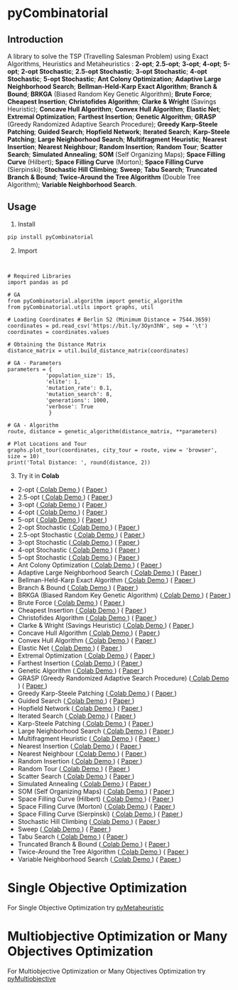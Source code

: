# pyCombinatorial

## Introduction

A library to solve the TSP (Travelling Salesman Problem) using Exact Algorithms, Heuristics and Metaheuristics : **2-opt**; **2.5-opt**; **3-opt**; **4-opt**; **5-opt**; **2-opt Stochastic**; **2.5-opt Stochastic**; **3-opt Stochastic**; **4-opt Stochastic**; **5-opt Stochastic**; **Ant Colony Optimization**; **Adaptive Large Neighborhood Search**; **Bellman-Held-Karp Exact Algorithm**; **Branch & Bound**; **BRKGA** (Biased Random Key Genetic Algorithm); **Brute Force**; **Cheapest Insertion**; **Christofides Algorithm**; **Clarke & Wright**  (Savings Heuristic); **Concave Hull Algorithm**; **Convex Hull Algorithm**; **Elastic Net**; **Extremal Optimization**; **Farthest Insertion**; **Genetic Algorithm**; **GRASP** (Greedy Randomized Adaptive Search Procedure); **Greedy Karp-Steele Patching**; **Guided Search**; **Hopfield Network**; **Iterated Search**; **Karp-Steele Patching**;  **Large Neighborhood Search**; **Multifragment Heuristic**; **Nearest Insertion**; **Nearest Neighbour**; **Random Insertion**; **Random Tour**; **Scatter Search**; **Simulated Annealing**; **SOM** (Self Organizing Maps); **Space Filling Curve** (Hilbert); **Space Filling Curve** (Morton); **Space Filling Curve** (Sierpinski); **Stochastic Hill Climbing**; **Sweep**; **Tabu Search**; **Truncated Branch & Bound**; **Twice-Around the Tree Algorithm** (Double Tree Algorithm); **Variable Neighborhood Search**.

## Usage

1. Install

```bash
pip install pyCombinatorial
```

2. Import

```py3


# Required Libraries
import pandas as pd

# GA
from pyCombinatorial.algorithm import genetic_algorithm
from pyCombinatorial.utils import graphs, util

# Loading Coordinates # Berlin 52 (Minimum Distance = 7544.3659)
coordinates = pd.read_csv('https://bit.ly/3Oyn3hN', sep = '\t') 
coordinates = coordinates.values

# Obtaining the Distance Matrix
distance_matrix = util.build_distance_matrix(coordinates)

# GA - Parameters
parameters = {
            'population_size': 15,
            'elite': 1,
            'mutation_rate': 0.1,
            'mutation_search': 8,
            'generations': 1000,
            'verbose': True
             }

# GA - Algorithm
route, distance = genetic_algorithm(distance_matrix, **parameters)

# Plot Locations and Tour
graphs.plot_tour(coordinates, city_tour = route, view = 'browser', size = 10)
print('Total Distance: ', round(distance, 2))

```

3. Try it in **Colab** 

- 2-opt ([ Colab Demo ](https://colab.research.google.com/drive/1SLkM8r_VdlFCpNpm-2yTfr_ynSC5WIX9?usp=sharing)) ( [ Paper ](https://www.jstor.org/stable/167074)) 
- 2.5-opt ([ Colab Demo ](https://colab.research.google.com/drive/17bJ-I26prnryAU8p-xf0l7R91cJzb85N?usp=sharing)) ( [ Paper ](https://doi.org/10.1007/s10955-007-9382-1))     
- 3-opt ([ Colab Demo ](https://colab.research.google.com/drive/1iAZLawLBZ-7yaPCyobMtel1SvBamxtjL?usp=sharing)) ( [ Paper ](https://isd.ktu.lt/it2011//material/Proceedings/1_AI_5.pdf)) 
- 4-opt ([ Colab Demo ](https://colab.research.google.com/drive/1N8HKhVY4s20sfqo8IWIaCY-NHVk6gARS?usp=sharing)) ( [ Paper ](https://isd.ktu.lt/it2011//material/Proceedings/1_AI_5.pdf))
- 5-opt ([ Colab Demo ](https://colab.research.google.com/drive/15Qrk-7H4oRaTR77ADvwkiN0sLvycgFDH?usp=sharing)) ( [ Paper ](https://isd.ktu.lt/it2011//material/Proceedings/1_AI_5.pdf))
- 2-opt Stochastic ([ Colab Demo ](https://colab.research.google.com/drive/1xTm__7OwQVC_KX2b-eExLGgG1DgnJ10a?usp=sharing)) ( [ Paper ](https://doi.org/10.1016/j.trpro.2014.10.001)) 
- 2.5-opt Stochastic ([ Colab Demo ](https://colab.research.google.com/drive/16W_QqJ1PebVgqUx8NFOSS5kG3DsJ51UQ?usp=sharing)) ( [ Paper ](https://doi.org/10.1007/s10955-007-9382-1))  
- 3-opt Stochastic ([ Colab Demo ](https://colab.research.google.com/drive/1A5lPW6BSDD2rLNDlnpQo44U8jwKcAGXL?usp=sharing)) ( [ Paper ](https://isd.ktu.lt/it2011//material/Proceedings/1_AI_5.pdf))
- 4-opt Stochastic ([ Colab Demo ](https://colab.research.google.com/drive/1igWrUMVSInzyeOdhPcGuMjyooZ6elvLY?usp=sharing)) ( [ Paper ](https://isd.ktu.lt/it2011//material/Proceedings/1_AI_5.pdf))
- 5-opt Stochastic ([ Colab Demo ](https://colab.research.google.com/drive/13vS5MCeFqb3F4ntxrw3iCsMbJTfEVyeo?usp=sharing)) ( [ Paper ](https://isd.ktu.lt/it2011//material/Proceedings/1_AI_5.pdf))
- Ant Colony Optimization ([ Colab Demo ](https://colab.research.google.com/drive/1O2qogrjE4mZUZX3nsSxw43crumlBnd-D?usp=sharing)) ( [ Paper ](https://doi.org/10.1109/4235.585892)) 
- Adaptive Large Neighborhood Search ([ Colab Demo ](https://colab.research.google.com/drive/1vShK5fe2xRCpMkurgd4PzmstGtn6d_LQ?usp=sharing)) ( [ Paper ](https://www.jstor.org/stable/25769321)) 
- Bellman-Held-Karp Exact Algorithm ([ Colab Demo ](https://colab.research.google.com/drive/1HSnArk-v8PWY4dlCvT5zcSAnT1FJEDaf?usp=sharing)) ( [ Paper ](https://dl.acm.org/doi/10.1145/321105.321111))
- Branch & Bound ([ Colab Demo ](https://colab.research.google.com/drive/1oDHrECSW3g4vBEsrO8T7qSHID4fxFiqs?usp=sharing)) ( [ Paper ](https://doi.org/10.1016/j.disopt.2016.01.005))
- BRKGA (Biased Random Key Genetic Algorithm) ([ Colab Demo ](https://colab.research.google.com/drive/1lwnpUBl1P1LIvzN1saLgEvnaKZRMWLHn?usp=sharing)) ( [ Paper ](https://doi.org/10.1007/s10732-010-9143-1))
- Brute Force ([ Colab Demo ](https://colab.research.google.com/drive/10vOkBz3Cv9UdHPlcBWkDmJO7EvDg96ar?usp=sharing)) ( [ Paper ](https://swarm.cs.pub.ro/~mbarbulescu/cripto/Understanding%20Cryptography%20by%20Christof%20Paar%20.pdf))
- Cheapest Insertion ([ Colab Demo ](https://colab.research.google.com/drive/1QOg8FDvrFUgojwLXD2BBvEuB9Mu7q88a?usp=sharing)) ( [ Paper ](https://disco.ethz.ch/courses/fs16/podc/readingAssignment/1.pdf))
- Christofides Algorithm ([ Colab Demo ](https://colab.research.google.com/drive/1Wbm-YQ9TeH2OU-IjZzVdDkWGQILv4Pj_?usp=sharing)) ( [ Paper ](https://apps.dtic.mil/dtic/tr/fulltext/u2/a025602.pdf))
- Clarke & Wright  (Savings Heuristic) ([ Colab Demo ](https://colab.research.google.com/drive/1XC2yoVe6wTsjt7u2fBaL3LcKUu42FG8r?usp=sharing)) ( [ Paper ](http://dx.doi.org/10.1287/opre.12.4.568))
- Concave Hull Algorithm ([ Colab Demo ](https://colab.research.google.com/drive/1P96DerRe7CLyC9dQNr96nEkNHnxpGYY4?usp=sharing)) ( [ Paper ](http://repositorium.sdum.uminho.pt/bitstream/1822/6429/1/ConcaveHull_ACM_MYS.pdf))
- Convex Hull Algorithm ([ Colab Demo ](https://colab.research.google.com/drive/1Wn2OWccZukOfMtJuGV9laklLTc8vjOFq?usp=sharing)) ( [ Paper ](https://doi.org/10.1109/TSMC.1974.4309370))
- Elastic Net ([ Colab Demo ](https://colab.research.google.com/drive/1F7IlkKdZ3_zQ_MkhknkIPHvE5RqJG7YC?usp=sharing)) ( [ Paper ](https://doi.org/10.1038/326689a0))
- Extremal Optimization ([ Colab Demo ](https://colab.research.google.com/drive/1Y5YH0eYKjr1nj_IfhJXaILRDIXm-LWLs?usp=sharing)) ( [ Paper ](https://doi.org/10.1109/5992.881710))
- Farthest Insertion ([ Colab Demo ](https://colab.research.google.com/drive/13pWiLL_dO9Y1lvQO0zD50MXk4mD0Tn1W?usp=sharing)) ( [ Paper ](https://disco.ethz.ch/courses/fs16/podc/readingAssignment/1.pdf))
- Genetic Algorithm ([ Colab Demo ](https://colab.research.google.com/drive/1zO9rm-G6HOMeg1Q_ptMHJr48EpHcCAIS?usp=sharing)) ( [ Paper ](https://doi.org/10.1007/BF02125403))  
- GRASP (Greedy Randomized Adaptive Search Procedure) ([ Colab Demo ](https://colab.research.google.com/drive/1OnRyCc6C_QL6wr6-l5RlQI4eGbMdwuhS?usp=sharing)) ( [ Paper ](https://doi.org/10.1007/BF01096763)) 
- Greedy Karp-Steele Patching ([ Colab Demo ](https://colab.research.google.com/drive/1to3u45QWWQK8REj1_YiF5rUqUqNjB18q?usp=sharing)) ( [ Paper ](https://doi.org/10.1016/S0377-2217(99)00468-3))
- Guided Search ([ Colab Demo ](https://colab.research.google.com/drive/1uT9mlDoo37Ni7hqziGNELEGQCGBKQ83o?usp=sharing)) ( [ Paper ](https://doi.org/10.1016/S0377-2217(98)00099-X)) 
- Hopfield Network ([ Colab Demo ](https://colab.research.google.com/drive/1Io20FFsndsRT3Bc1nimLBcpH5WtEt7Pe?usp=sharing)) ( [ Paper ](https://doi.org/10.1515/dema-1996-0126)) 
- Iterated Search ([ Colab Demo ](https://colab.research.google.com/drive/1U3sPpknulwsCUQq9mK7Ywfb8ap2GIXZv?usp=sharing)) ( [ Paper ](https://doi.org/10.1063/1.36219)) 
- Karp-Steele Patching ([ Colab Demo ](https://colab.research.google.com/drive/12xLLDNIk6OOSNQXqYSYtdwhupZ9Kt5xb?usp=sharing)) ( [ Paper ](https://doi.org/10.1137/0208045))
- Large Neighborhood Search ([ Colab Demo ](https://colab.research.google.com/drive/1t4cafHRRzOLN4xth96jE-2qHoPQOLsn5?usp=sharing)) ( [ Paper ](https://doi.org/10.1007/3-540-49481-2_30))
- Multifragment Heuristic ([ Colab Demo ](https://colab.research.google.com/drive/1YNHVjS6P35bAnqGZyP7ERNrTnG9tNuhF?usp=sharing)) ( [ Paper ](https://citeseerx.ist.psu.edu/viewdoc/download;jsessionid=08D176AEFA57EF1941645F2B31DF1686?doi=10.1.1.92.1635&rep=rep1&type=pdf))
- Nearest Insertion ([ Colab Demo ](https://colab.research.google.com/drive/1R4mz604EG-unKktu8ON_Hpoywi3OIRHK?usp=sharing)) ( [ Paper ](https://disco.ethz.ch/courses/fs16/podc/readingAssignment/1.pdf))
- Nearest Neighbour ([ Colab Demo ](https://colab.research.google.com/drive/1aL1kYXgSjUJYPfYSMy_0SWq4hJ3nrueJ?usp=sharing)) ( [ Paper ](https://doi.org/10.1016/S0166-218X(01)00195-0))
- Random Insertion ([ Colab Demo ](https://colab.research.google.com/drive/1RP_grqrTXyDkHOLB_L1H8TkvxdLli5hG?usp=sharing)) ( [ Paper ](https://disco.ethz.ch/courses/fs16/podc/readingAssignment/1.pdf))
- Random Tour ([ Colab Demo ](https://colab.research.google.com/drive/1DPXMJXInkGKTyVFDAQ2bKXjglhy3DaCS?usp=sharing)) ( [ Paper ](https://doi.org/10.1023/A:1011263204536))
- Scatter Search ([ Colab Demo ](https://colab.research.google.com/drive/115Ql6KegvOjlNUUfsbY4fA8Vab-db26N?usp=sharing)) ( [ Paper ](https://doi.org/10.1111/j.1540-5915.1977.tb01074.x)) 
- Simulated Annealing ([ Colab Demo ](https://colab.research.google.com/drive/10Th0yLaAeSqp9FhYB0H00e4sXTbg7Jp2?usp=sharing)) ( [ Paper ](https://www.jstor.org/stable/1690046))
- SOM (Self Organizing Maps) ([ Colab Demo ](https://colab.research.google.com/drive/1-ZwSFnXf1_kCeY_p3SC3N21T8QeSWsg6?usp=sharing)) ( [ Paper ](https://arxiv.org/pdf/2201.07208.pdf))
- Space Filling Curve (Hilbert) ([ Colab Demo ](https://colab.research.google.com/drive/1FXzWrUBjdbJBngRFHv66CZw5pFN3yOs8?usp=sharing)) ( [ Paper ](https://doi.org/10.1016/0960-0779(95)80046-J))
- Space Filling Curve (Morton) ([ Colab Demo ](https://colab.research.google.com/drive/1Z13kXyi7eaNQbBUmhvwuQjY4VaUfGVbs?usp=sharing)) ( [ Paper ](https://dominoweb.draco.res.ibm.com/reports/Morton1966.pdf))
- Space Filling Curve (Sierpinski) ([ Colab Demo ](https://colab.research.google.com/drive/1w-Zptd5kOryCwvQ0qSNBNhPXC61c8QXF?usp=sharing)) ( [ Paper ](https://citeseerx.ist.psu.edu/viewdoc/download?doi=10.1.1.67.9061&rep=rep1&type=pdf))
- Stochastic Hill Climbing ([ Colab Demo ](https://colab.research.google.com/drive/1_wP6vg4JoRHGItGxEtXcf9Y9OuuoDlDl?usp=sharing)) ( [ Paper ](http://aima.cs.berkeley.edu/)) 
- Sweep ([ Colab Demo ](https://colab.research.google.com/drive/1AkAn4yeomAp6POBslk3Asd6OrxfBrHT7?usp=sharing)) ( [ Paper ](http://dx.doi.org/10.1287/opre.22.2.340))
- Tabu Search ([ Colab Demo ](https://colab.research.google.com/drive/1SRwQrBaxkKk18SDvQPy--0yNRWdl6Y1G?usp=sharing)) ( [ Paper ](https://doi.org/10.1287/ijoc.1.3.190))
- Truncated Branch & Bound ([ Colab Demo ](https://colab.research.google.com/drive/16m72PrBZN8mWMCer12dgsStcNGs4DVdQ?usp=sharing)) ( [ Paper ](https://research.ijcaonline.org/volume65/number5/pxc3885866.pdf)) 
- Twice-Around the Tree Algorithm ([ Colab Demo ](https://colab.research.google.com/drive/1tf5tc5DxvEUc89JaaFgzmK1TtD1e4fkc?usp=sharing)) ( [ Paper ](https://doi.org/10.1016/0196-6774(84)90029-4)) 
- Variable Neighborhood Search ([ Colab Demo ](https://colab.research.google.com/drive/1yMWjYuurzpcijsCFDTA76fAwJmSaDkZq?usp=sharing)) ( [ Paper ](https://doi.org/10.1016/S0305-0548(97)00031-2)) 

# Single Objective Optimization
For Single Objective Optimization try [pyMetaheuristic](https://github.com/Valdecy/pyMetaheuristic)

# Multiobjective Optimization or Many Objectives Optimization
For Multiobjective Optimization or Many Objectives Optimization try [pyMultiobjective](https://github.com/Valdecy/pyMultiobjective)
